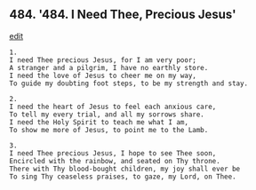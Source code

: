 
## 484.  '484. I Need Thee, Precious Jesus'
[edit](https://docs.google.com/document/d/1O3HFDeeHa644uMoBV1Vrsb49nSY2tkzc/edit?mode=html)






    1.
    I need Thee precious Jesus, for I am very poor;
    A stranger and a pilgrim, I have no earthly store.
    I need the love of Jesus to cheer me on my way,
    To guide my doubting foot steps, to be my strength and stay.

    2.
    I need the heart of Jesus to feel each anxious care,
    To tell my every trial, and all my sorrows share.
    I need the Holy Spirit to teach me what I am,
    To show me more of Jesus, to point me to the Lamb.

    3.
    I need Thee precious Jesus, I hope to see Thee soon,
    Encircled with the rainbow, and seated on Thy throne.
    There with Thy blood-bought children, my joy shall ever be
    To sing Thy ceaseless praises, to gaze, my Lord, on Thee.

